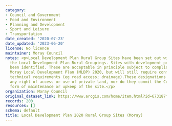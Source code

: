 ```yaml
---
category:
- Council and Government
- Food and Environment
- Planning and Development
- Sport and Leisure
- Transportation
date_created: '2020-07-23'
date_updated: '2023-06-20'
license: No licence
maintainer: Moray Council
notes: <p>Local Development Plan Rural Group Sites have been set out within many of
  the Local Development Plan Rural Groupings. Sites with development potential have
  been identified. These are acceptable in principle subject to compliance with the
  Moray Local Development Plan (MLDP) 2020, but will still require confirmation of
  technical requirements (eg road access; drainage).These designations do not imply
  any right of access or use of private land, nor do they commit the Council to any
  form of maintenance or upkeep of the site.</p>
organization: Moray Council
original_dataset_link: https://www.arcgis.com/home/item.html?id=673187f103714c21aedb89b723351944
records: 200
resources: []
schema: default
title: Local Development Plan 2020 Rural Group Sites (Moray)
---
```

